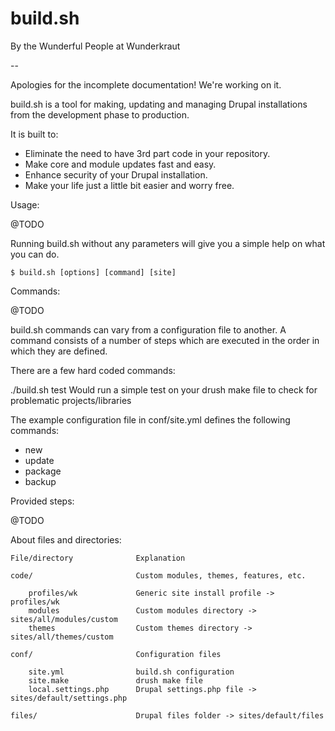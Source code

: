 build.sh
=================================================

By the Wunderful People at Wunderkraut

--

Apologies for the incomplete documentation! We're working on it.

build.sh is a tool for making, updating and managing Drupal installations from the development phase to production. 

It is built to:
 - Eliminate the need to have 3rd part code in your repository.
 - Make core and module updates fast and easy.
 - Enhance security of your Drupal installation.
 - Make your life just a little bit easier and worry free.

Usage:

@TODO

Running build.sh without any parameters will give you a simple help on what you can do.

	$ build.sh [options] [command] [site]

Commands:

@TODO

build.sh commands can vary from a configuration file to another. A command consists of a number of steps which are executed in the order in which they are defined.

There are a few hard coded commands:

./build.sh test
Would run a simple test on your drush make file to check for problematic projects/libraries

The example configuration file in conf/site.yml defines the following commands:
 - new
 - update
 - package
 - backup

Provided steps:

@TODO

About files and directories:

	File/directory				Explanation

	code/						Custom modules, themes, features, etc.

		profiles/wk				Generic site install profile -> profiles/wk
		modules					Custom modules directory ->  sites/all/modules/custom
		themes					Custom themes directory -> sites/all/themes/custom

	conf/						Configuration files

		site.yml				build.sh configuration
		site.make				drush make file
		local.settings.php		Drupal settings.php file -> sites/default/settings.php		

	files/						Drupal files folder -> sites/default/files



